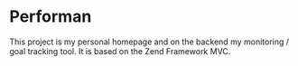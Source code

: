 # Performan

This project is my personal homepage and on the backend my monitoring / goal tracking tool. 
It is based on the Zend Framework MVC.

